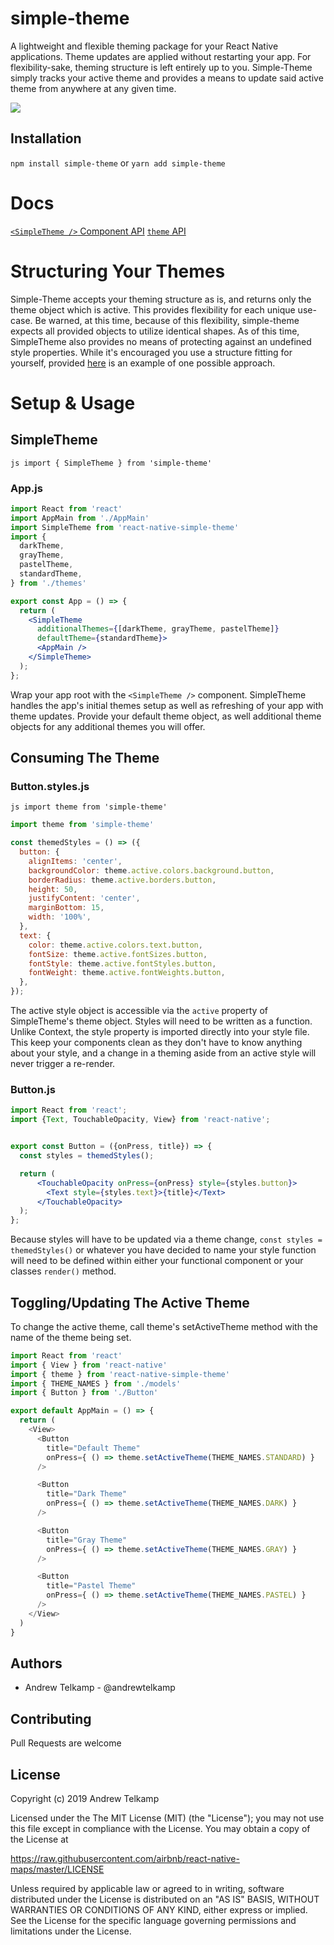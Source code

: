 # simple-theme

A lightweight and flexible theming package for your React Native applications. Theme updates are applied without restarting your app. For flexibility-sake, theming structure is left entirely up to you. Simple-Theme simply tracks your active theme and provides a means to update said active theme from anywhere at any given time.

![](https://gph.is/g/ajjbWG8)


## Installation

```npm install simple-theme``` or ```yarn add simple-theme```


# Docs

[`<SimpleTheme />` Component API](docs/SimpleTheme.md)
[`theme` API](docs/theme.md)



# Structuring Your Themes

Simple-Theme accepts your theming structure as is, and returns only the theme object which is active. This provides flexibility for each unique use-case. Be warned, at this time, because of this flexibility, simple-theme expects all provided objects to utilize identical shapes. As of this time, SimpleTheme also provides no means of protecting against an undefined style properties. While it's encouraged you use a structure fitting for yourself, provided [here](docs/exampleThemes) is an example of one possible approach.


# Setup & Usage

## SimpleTheme

```js import { SimpleTheme } from 'simple-theme'```

### App.js

```jsx
import React from 'react'
import AppMain from './AppMain'
import SimpleTheme from 'react-native-simple-theme'
import {
  darkTheme,
  grayTheme,
  pastelTheme,
  standardTheme,
} from './themes'

export const App = () => {
  return (
    <SimpleTheme
      additionalThemes={[darkTheme, grayTheme, pastelTheme]}
      defaultTheme={standardTheme}>
      <AppMain />
    </SimpleTheme>
  );
};
```

Wrap your app root with the ```<SimpleTheme />``` component. SimpleTheme handles the app's initial themes setup as well as refreshing of your app with theme updates. Provide your default theme object, as well additional theme objects for any additional themes you will offer.


## Consuming The Theme

### Button.styles.js

```js import theme from 'simple-theme'```

```jsx
import theme from 'simple-theme'

const themedStyles = () => ({
  button: {
    alignItems: 'center',
    backgroundColor: theme.active.colors.background.button,
    borderRadius: theme.active.borders.button,
    height: 50,
    justifyContent: 'center',
    marginBottom: 15,
    width: '100%',
  },
  text: {
    color: theme.active.colors.text.button,
    fontSize: theme.active.fontSizes.button,
    fontStyle: theme.active.fontStyles.button,
    fontWeight: theme.active.fontWeights.button,
  },
});
```

The active style object is accessible via the `active` property of SimpleTheme's theme object. Styles will need to be written as a function.
Unlike Context, the style property is imported directly into your style file. This keep your components clean as they don't have to know anything
about your style, and a change in a theming aside from an active style will never trigger a re-render.

### Button.js

```jsx
import React from 'react';
import {Text, TouchableOpacity, View} from 'react-native';


export const Button = ({onPress, title}) => {
  const styles = themedStyles();

  return (
      <TouchableOpacity onPress={onPress} style={styles.button}>
        <Text style={styles.text}>{title}</Text>
      </TouchableOpacity>
  );
};
```

Because styles will have to be updated via a theme change, `const styles = themedStyles()` or whatever you have decided to name your style function will need to be defined within either your functional component or your classes `render()` method.


## Toggling/Updating The Active Theme

To change the active theme, call theme's setActiveTheme method with the name of the theme being set.

```js
import React from 'react'
import { View } from 'react-native'
import { theme } from 'react-native-simple-theme'
import { THEME_NAMES } from './models'
import { Button } from './Button'

export default AppMain = () => {
  return (
    <View>
      <Button
        title="Default Theme"
        onPress={ () => theme.setActiveTheme(THEME_NAMES.STANDARD) }
      />

      <Button
        title="Dark Theme"
        onPress={ () => theme.setActiveTheme(THEME_NAMES.DARK) }
      />

      <Button
        title="Gray Theme"
        onPress={ () => theme.setActiveTheme(THEME_NAMES.GRAY) }
      />

      <Button
        title="Pastel Theme"
        onPress={ () => theme.setActiveTheme(THEME_NAMES.PASTEL) }
      />
    </View>
  )
}
```

## Authors

* Andrew Telkamp - @andrewtelkamp


## Contributing

Pull Requests are welcome







License
--------

Copyright (c) 2019 Andrew Telkamp

Licensed under the The MIT License (MIT) (the "License");
you may not use this file except in compliance with the License.
You may obtain a copy of the License at

https://raw.githubusercontent.com/airbnb/react-native-maps/master/LICENSE

Unless required by applicable law or agreed to in writing, software
distributed under the License is distributed on an "AS IS" BASIS,
WITHOUT WARRANTIES OR CONDITIONS OF ANY KIND, either express or implied.
See the License for the specific language governing permissions and
limitations under the License.

